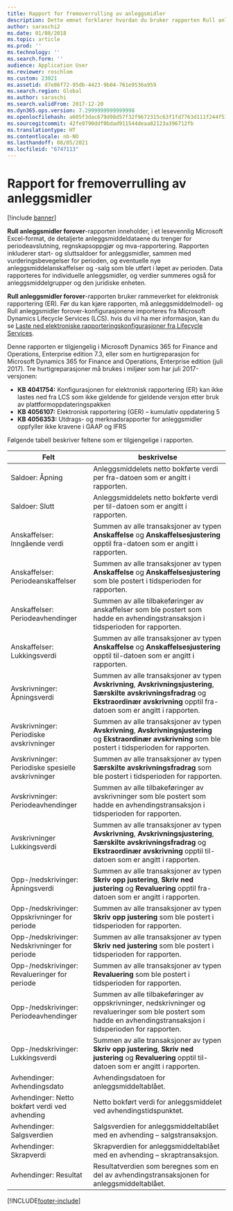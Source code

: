```yaml
---
title: Rapport for fremoverrulling av anleggsmidler
description: Dette emnet forklarer hvordan du bruker rapporten Rull anleggsmidler forover.
author: saraschi2
ms.date: 01/08/2018
ms.topic: article
ms.prod: ''
ms.technology: ''
ms.search.form: ''
audience: Application User
ms.reviewer: roschlom
ms.custom: 23021
ms.assetid: d7e86f72-95db-4423-9b04-761e9536a959
ms.search.region: Global
ms.author: saraschi
ms.search.validFrom: 2017-12-20
ms.dyn365.ops.version: 7.2999999999999998
ms.openlocfilehash: a605f3dac679d98d57f32f9672315c63f1fd7763d111f244f51435d313fd0349
ms.sourcegitcommit: 42fe9790ddf0bdad911544deaa82123a396712fb
ms.translationtype: HT
ms.contentlocale: nb-NO
ms.lasthandoff: 08/05/2021
ms.locfileid: "6747113"
---
```

# <a name="fixed-assets-roll-forward-report"></a>Rapport for fremoverrulling av anleggsmidler

[!include [banner](../includes/banner.md)]

**Rull anleggsmidler forover**-rapporten inneholder, i et lesevennlig Microsoft Excel-format, de detaljerte anleggsmiddeldataene du trenger for periodeavslutning, regnskapsoppgjør og mva-rapportering. Rapporten inkluderer start- og sluttsaldoer for anleggsmidler, sammen med vurderingsbevegelser for perioden, og eventuelle nye anleggsmiddelanskaffelser og -salg som ble utført i løpet av perioden. Data rapporteres for individuelle anleggsmidler, og verdier summeres også for anleggsmiddelgrupper og den juridiske enheten.

**Rull anleggsmidler forover**-rapporten bruker rammeverket for elektronisk rapportering (ER). Før du kan kjøre rapporten, må anleggsmiddelmodell- og Rull anleggsmidler forover-konfigurasjonene importeres fra Microsoft Dynamics Lifecycle Services (LCS). hvis du vil ha mer informasjon, kan du se [Laste ned elektroniske rapporteringskonfigurasjoner fra Lifecycle Services](/dynamics365/unified-operations/dev-itpro/analytics/download-electronic-reporting-configuration-lcs).

Denne rapporten er tilgjengelig i Microsoft Dynamics 365 for Finance and Operations, Enterprise edition 7.3, eller som en hurtigreparasjon for Microsoft Dynamics 365 for Finance and Operations, Enterprise edition (juli 2017). Tre hurtigreparasjoner må brukes i miljøer som har juli 2017-versjonen:

- **KB 4041754:** Konfigurasjonen for elektronisk rapportering (ER) kan ikke lastes ned fra LCS som ikke gjeldende for gjeldende versjon etter bruk av plattformoppdateringspakken
- **KB 4056107:** Elektronisk rapportering (GER) – kumulativ oppdatering 5
- **KB 4056353:** Utdrags- og merknadsrapporter for anleggsmidler oppfyller ikke kravene i GAAP og IFRS

Følgende tabell beskriver feltene som er tilgjengelige i rapporten.


|                    Felt                    |                                                                                                                                beskrivelse                                                                                                                                |
|---------------------------------------------|---------------------------------------------------------------------------------------------------------------------------------------------------------------------------------------------------------------------------------------------------------------------------|
|              Saldoer: Åpning              |                                                                                           Anleggsmiddelets netto bokførte verdi per fra-datoen som er angitt i rapporten.                                                                                           |
|              Saldoer: Slutt              |                                                                                            Anleggsmiddelets netto bokførte verdi per til-datoen som er angitt i rapporten.                                                                                            |
|         Anskaffelser: Inngående verdi         |                                                 Summen av alle transaksjoner av typen <strong>Anskaffelse</strong> og <strong>Anskaffelsesjustering</strong> opptil fra-datoen som er angitt i rapporten.                                                  |
|      Anskaffelser: Periodeanskaffelser      |                                                 Summen av alle transaksjoner av typen <strong>Anskaffelse</strong> og <strong>Anskaffelsesjustering</strong> som ble postert i tidsperioden for rapporten.                                                  |
|       Anskaffelser: Periodeavhendinger        |                                                                        Summen av alle tilbakeføringer av anskaffelser som ble postert som hadde en avhendingstransaksjon i tidsperioden for rapporten.                                                                        |
|         Anskaffelser: Lukkingsverdi         |                                                  Summen av alle transaksjoner av typen <strong>Anskaffelse</strong> og <strong>Anskaffelsesjustering</strong> opptil til-datoen som er angitt i rapporten.                                                   |
|        Avskrivninger: Åpningsverdi         | Summen av alle transaksjoner av typen <strong>Avskrivning</strong>, <strong>Avskrivningsjustering</strong>, <strong>Særskilte avskrivningsfradrag</strong> og <strong>Ekstraordinær avskrivning</strong> opptil fra-datoen som er angitt i rapporten. |
|     Avskrivninger: Periodiske avskrivninger     |                         Summen av alle transaksjoner av typen <strong>Avskrivning</strong>, <strong>Avskrivningsjustering</strong> og <strong>Ekstraordinær avskrivning</strong> som ble postert i tidsperioden for rapporten.                          |
| Avskrivninger: Periodiske spesielle avskrivninger |                                                              Summen av alle transaksjoner av typen <strong>Særskilte avskrivningsfradrag</strong> som ble postert i tidsperioden for rapporten.                                                               |
|       Avskrivninger: Periodeavhendinger       |                                                                       Summen av alle tilbakeføringer av avskrivninger som ble postert som hadde en avhendingstransaksjon i tidsperioden for rapporten.                                                                        |
|        Avskrivninger Lukkingsverdi         |  Summen av alle transaksjoner av typen <strong>Avskrivning</strong>, <strong>Avskrivningsjustering</strong>, <strong>Særskilte avskrivningsfradrag</strong> og <strong>Ekstraordinær avskrivning</strong> opptil til-datoen som er angitt i rapporten.  |
|    Opp-/nedskrivinger: Åpningsverdi     |                              Summen av alle transaksjoner av typen <strong>Skriv opp justering</strong>, <strong>Skriv ned justering</strong> og <strong>Revaluering</strong> opptil fra-datoen som er angitt i rapporten.                               |
|   Opp-/nedskrivinger: Oppskrivninger for periode   |                                                                    Summen av alle transaksjoner av typen <strong>Skriv opp justering</strong> som ble postert i tidsperioden for rapporten.                                                                    |
|  Opp-/nedskrivinger: Nedskrivninger for periode  |                                                                   Summen av alle transaksjoner av typen <strong>Skriv ned justering</strong> som ble postert i tidsperioden for rapporten.                                                                   |
| Opp-/nedskrivinger: Revalueringer for periode  |                                                                        Summen av alle transaksjoner av typen <strong>Revaluering</strong> som ble postert i tidsperioden for rapporten.                                                                        |
|   Opp-/nedskrivinger: Periodeavhendinger   |                                                           Summen av alle tilbakeføringer av oppskrivninger, nedskrivninger og revalueringer som ble postert som hadde en avhendingstransaksjon i tidsperioden for rapporten.                                                           |
|    Opp-/nedskrivinger: Lukkingsverdi     |                               Summen av alle transaksjoner av typen <strong>Skriv opp justering</strong>, <strong>Skriv ned justering</strong> og <strong>Revaluering</strong> opptil til-datoen som er angitt i rapporten.                                |
|          Avhendinger: Avhendingsdato           |                                                                                                                Avhendingsdatoen for anleggsmiddeltablået.                                                                                                                |
|    Avhendinger: Netto bokført verdi ved avhending    |                                                                                                    Netto bokført verdi for anleggsmiddelet ved avhendingstidspunktet.                                                                                                    |
|            Avhendinger: Salgsverdien            |                                                                                               Salgsverdien for anleggsmiddeltablået med en avhending – salgstransaksjon.                                                                                                |
|           Avhendinger: Skrapverdi            |                                                                                               Skrapverdien for anleggsmiddeltablået med en avhending – skraptransaksjon.                                                                                               |
|           Avhendinger: Resultat            |                                                                                 Resultatverdien som beregnes som en del av avhendingstransaksjonen for anleggsmiddeltablået.                                                                                 |



[!INCLUDE[footer-include](../../includes/footer-banner.md)]